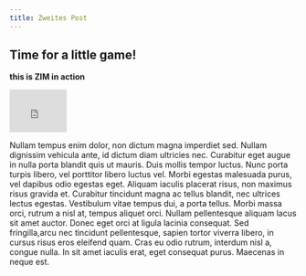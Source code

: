 ```yaml
---
title: Zweites Post
---
```


## Time for a little game!

**this is ZIM in action**

<iframe src="https://fussball.andierni.ch/" width="100" height="75" frameborder="0" allowfullscreen></iframe>

Nullam tempus enim dolor, non dictum magna imperdiet sed. Nullam dignissim vehicula ante, id dictum diam ultricies nec. Curabitur eget augue in nulla porta blandit quis ut mauris. Duis mollis tempor luctus. Nunc porta turpis libero, vel porttitor libero luctus vel. Morbi egestas malesuada purus, vel dapibus odio egestas eget. Aliquam iaculis placerat risus, non maximus risus gravida et. Curabitur tincidunt magna ac tellus blandit, nec ultrices lectus egestas. Vestibulum vitae tempus dui, a porta tellus. Morbi massa orci, rutrum a nisl at, tempus aliquet orci. Nullam pellentesque aliquam lacus sit amet auctor. Donec eget orci at ligula lacinia consequat. Sed fringilla,arcu nec tincidunt pellentesque, sapien tortor viverra libero, in cursus risus eros eleifend quam. Cras eu odio rutrum, interdum nisl a, congue nulla. In sit amet iaculis erat, eget consequat purus. Maecenas in neque est.